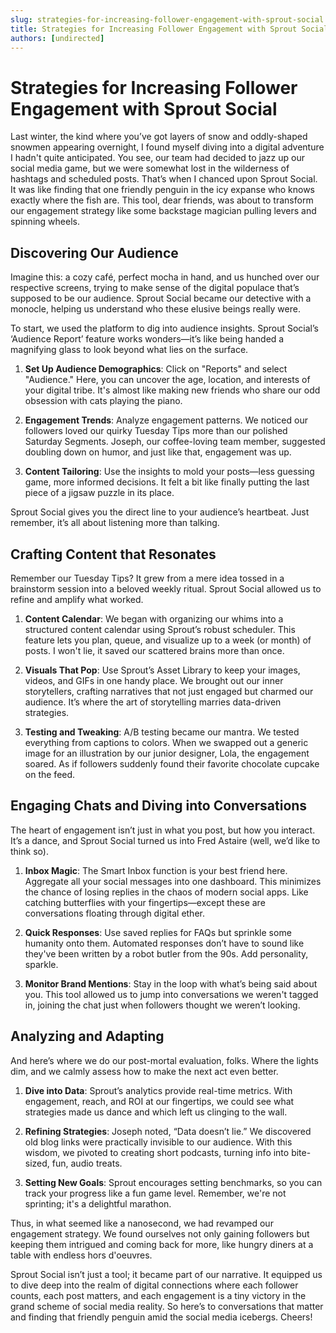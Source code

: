```yaml
---
slug: strategies-for-increasing-follower-engagement-with-sprout-social
title: Strategies for Increasing Follower Engagement with Sprout Social
authors: [undirected]
---
```



# Strategies for Increasing Follower Engagement with Sprout Social

Last winter, the kind where you’ve got layers of snow and oddly-shaped snowmen appearing overnight, I found myself diving into a digital adventure I hadn't quite anticipated. You see, our team had decided to jazz up our social media game, but we were somewhat lost in the wilderness of hashtags and scheduled posts. That’s when I chanced upon Sprout Social. It was like finding that one friendly penguin in the icy expanse who knows exactly where the fish are. This tool, dear friends, was about to transform our engagement strategy like some backstage magician pulling levers and spinning wheels.

## Discovering Our Audience

Imagine this: a cozy café, perfect mocha in hand, and us hunched over our respective screens, trying to make sense of the digital populace that’s supposed to be our audience. Sprout Social became our detective with a monocle, helping us understand who these elusive beings really were.

To start, we used the platform to dig into audience insights. Sprout Social’s ‘Audience Report’ feature works wonders—it’s like being handed a magnifying glass to look beyond what lies on the surface.

1. **Set Up Audience Demographics**: Click on "Reports" and select "Audience." Here, you can uncover the age, location, and interests of your digital tribe. It's almost like making new friends who share our odd obsession with cats playing the piano.

2. **Engagement Trends**: Analyze engagement patterns. We noticed our followers loved our quirky Tuesday Tips more than our polished Saturday Segments. Joseph, our coffee-loving team member, suggested doubling down on humor, and just like that, engagement was up.

3. **Content Tailoring**: Use the insights to mold your posts—less guessing game, more informed decisions. It felt a bit like finally putting the last piece of a jigsaw puzzle in its place.

Sprout Social gives you the direct line to your audience’s heartbeat. Just remember, it’s all about listening more than talking. 

## Crafting Content that Resonates

Remember our Tuesday Tips? It grew from a mere idea tossed in a brainstorm session into a beloved weekly ritual. Sprout Social allowed us to refine and amplify what worked.

1. **Content Calendar**: We began with organizing our whims into a structured content calendar using Sprout’s robust scheduler. This feature lets you plan, queue, and visualize up to a week (or month) of posts. I won't lie, it saved our scattered brains more than once.

2. **Visuals That Pop**: Use Sprout’s Asset Library to keep your images, videos, and GIFs in one handy place. We brought out our inner storytellers, crafting narratives that not just engaged but charmed our audience. It’s where the art of storytelling marries data-driven strategies.

3. **Testing and Tweaking**: A/B testing became our mantra. We tested everything from captions to colors. When we swapped out a generic image for an illustration by our junior designer, Lola, the engagement soared. As if followers suddenly found their favorite chocolate cupcake on the feed.

## Engaging Chats and Diving into Conversations

The heart of engagement isn’t just in what you post, but how you interact. It’s a dance, and Sprout Social turned us into Fred Astaire (well, we’d like to think so).

1. **Inbox Magic**: The Smart Inbox function is your best friend here. Aggregate all your social messages into one dashboard. This minimizes the chance of losing replies in the chaos of modern social apps. Like catching butterflies with your fingertips—except these are conversations floating through digital ether.

2. **Quick Responses**: Use saved replies for FAQs but sprinkle some humanity onto them. Automated responses don’t have to sound like they've been written by a robot butler from the 90s. Add personality, sparkle.

3. **Monitor Brand Mentions**: Stay in the loop with what’s being said about you. This tool allowed us to jump into conversations we weren't tagged in, joining the chat just when followers thought we weren’t looking.

## Analyzing and Adapting

And here’s where we do our post-mortal evaluation, folks. Where the lights dim, and we calmly assess how to make the next act even better.

1. **Dive into Data**: Sprout’s analytics provide real-time metrics. With engagement, reach, and ROI at our fingertips, we could see what strategies made us dance and which left us clinging to the wall.

2. **Refining Strategies**: Joseph noted, “Data doesn’t lie.” We discovered old blog links were practically invisible to our audience. With this wisdom, we pivoted to creating short podcasts, turning info into bite-sized, fun, audio treats.

3. **Setting New Goals**: Sprout encourages setting benchmarks, so you can track your progress like a fun game level. Remember, we're not sprinting; it's a delightful marathon.

Thus, in what seemed like a nanosecond, we had revamped our engagement strategy. We found ourselves not only gaining followers but keeping them intrigued and coming back for more, like hungry diners at a table with endless hors d'oeuvres.

Sprout Social isn’t just a tool; it became part of our narrative. It equipped us to dive deep into the realm of digital connections where each follower counts, each post matters, and each engagement is a tiny victory in the grand scheme of social media reality. So here’s to conversations that matter and finding that friendly penguin amid the social media icebergs. Cheers!